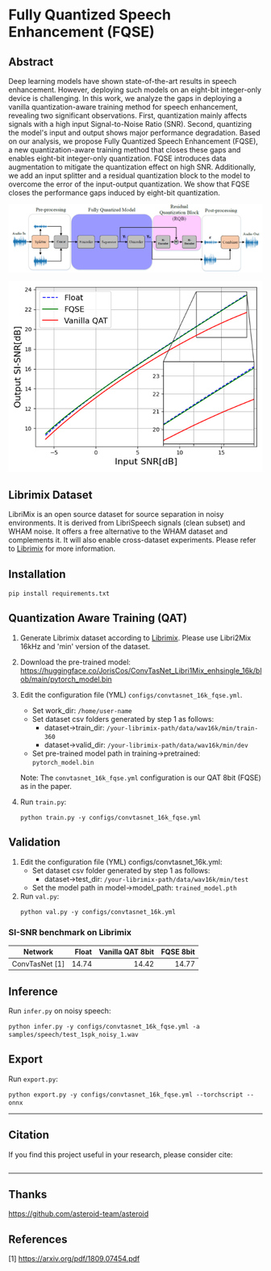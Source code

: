 # Fully Quantized Speech Enhancement (FQSE)

## Abstract
Deep learning models have shown state-of-the-art results in speech enhancement. However, deploying such models on an eight-bit integer-only device is challenging. In this work, we analyze the gaps in deploying a vanilla quantization-aware training method for speech enhancement, revealing two significant observations. First, quantization mainly affects signals with a high input Signal-to-Noise Ratio (SNR). Second, quantizing the model's input and output shows major performance degradation. Based on our analysis, we propose Fully Quantized Speech Enhancement (FQSE), a new quantization-aware training method that closes these gaps and enables eight-bit integer-only quantization. FQSE introduces data augmentation to mitigate the quantization effect on high SNR. Additionally, we add an input splitter and a residual quantization block to the model to overcome the error of the input-output quantization. We show that FQSE closes the performance gaps induced by eight-bit quantization.

![VideoBlocks](figures/FQSE_scheme.png)

![VideoBlocks](figures/FQSE_ConvTasNet.png)

## Librimix Dataset

LibriMix is an open source dataset for source separation in noisy environments. It is derived from LibriSpeech signals (clean subset) and WHAM noise. It offers a free alternative to the WHAM dataset and complements it.
It will also enable cross-dataset experiments. Please refer to [Librimix](https://github.com/JorisCos/LibriMix) for more information.

## Installation
 ```shell script
 pip install requirements.txt
 ```

## Quantization Aware Training (QAT)

1. Generate Librimix dataset according to [Librimix](https://github.com/JorisCos/LibriMix). Please use Libri2Mix 16kHz and 'min' version of the dataset.

2. Download the pre-trained model:
   https://huggingface.co/JorisCos/ConvTasNet_Libri1Mix_enhsingle_16k/blob/main/pytorch_model.bin

3. Edit the configuration file (YML) `configs/convtasnet_16k_fqse.yml`.
   - Set work_dir: `/home/user-name`
   - Set dataset csv folders generated by step 1 as follows:
     - dataset->train_dir: `/your-librimix-path/data/wav16k/min/train-360`
     - dataset->valid_dir: `/your-librimix-path/data/wav16k/min/dev`
   - Set pre-trained model path in training->pretrained: `pytorch_model.bin`
   
   Note: The `convtasnet_16k_fqse.yml` configuration is our QAT 8bit (FQSE) as in the paper. 
   
5. Run `train.py`:
    ```shell script
    python train.py -y configs/convtasnet_16k_fqse.yml
    ```
   
## Validation
1. Edit the configuration file (YML) configs/convtasnet_16k.yml:
   - Set dataset csv folder generated by step 1 as follows:
     - dataset->test_dir: `/your-librimix-path/data/wav16k/min/test`
   - Set the model path in model->model_path: `trained_model.pth`
2. Run `val.py`:
    ```shell script
    python val.py -y configs/convtasnet_16k.yml
    ```

### SI-SNR benchmark on Librimix
| Network            | Float | Vanilla QAT 8bit | FQSE 8bit |
|--------------------|------:|-----------------:|----------:|
| ConvTasNet [1]     | 14.74 |            14.42 |     14.77 |


## Inference
Run `infer.py` on noisy speech:
 ```shell script
 python infer.py -y configs/convtasnet_16k_fqse.yml -a samples/speech/test_1spk_noisy_1.wav
 ```
   
## Export
Run `export.py`:
 ```shell script
 python export.py -y configs/convtasnet_16k_fqse.yml --torchscript --onnx
 ```

****

## Citation

If you find this project useful in your research, please consider cite:

```BibTeX

```
****

## Thanks

https://github.com/asteroid-team/asteroid

## References

[1] https://arxiv.org/pdf/1809.07454.pdf


